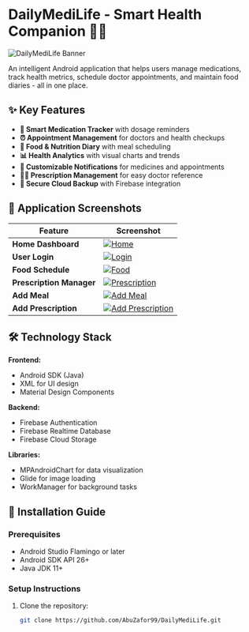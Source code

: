 # DailyMediLife - Smart Health Companion 🏥💊

![DailyMediLife Banner](https://drive.google.com/thumbnail?id=1nnS5H9Q9LY6AEgeOIyRDJ-IGvpHxd8Np&sz=w250)

An intelligent Android application that helps users manage medications, track health metrics, schedule doctor appointments, and maintain food diaries - all in one place.

## ✨ Key Features

- **📅 Smart Medication Tracker** with dosage reminders
- **⏰ Appointment Management** for doctors and health checkups
- **🍎 Food & Nutrition Diary** with meal scheduling
- **📊 Health Analytics** with visual charts and trends
- **🔔 Customizable Notifications** for medicines and appointments
- **👨‍⚕️ Prescription Management** for easy doctor reference
- **🔐 Secure Cloud Backup** with Firebase integration

## 📸 Application Screenshots

| Feature | Screenshot |
|---------|------------|
| **Home Dashboard** | [![Home](https://drive.google.com/thumbnail?id=1nnS5H9Q9LY6AEgeOIyRDJ-IGvpHxd8Np)](https://drive.google.com/file/d/1nnS5H9Q9LY6AEgeOIyRDJ-IGvpHxd8Np/view) |
| **User Login** | [![Login](https://drive.google.com/thumbnail?id=1nrwLWDc_JKllfzuV1JBgYbDlyEYeJ3jY)](https://drive.google.com/file/d/1nrwLWDc_JKllfzuV1JBgYbDlyEYeJ3jY/view) |
| **Food Schedule** | [![Food](https://drive.google.com/thumbnail?id=1nWJjEnppFPn9bYsS5KHJstEztY7oNVQ4)](https://drive.google.com/file/d/1nWJjEnppFPn9bYsS5KHJstEztY7oNVQ4/view) |
| **Prescription Manager** | [![Prescription](https://drive.google.com/thumbnail?id=1nucK8yrKCMXIPM0Ng4lBleOQHjkmeb3T)](https://drive.google.com/file/d/1nucK8yrKCMXIPM0Ng4lBleOQHjkmeb3T/view) |
| **Add Meal** | [![Add Meal](https://drive.google.com/thumbnail?id=1nZECFEbE04oE4NwepLEKnH7aZ5NZJuZr)](https://drive.google.com/file/d/1nZECFEbE04oE4NwepLEKnH7aZ5NZJuZr/view) |
| **Add Prescription** | [![Add Prescription](https://drive.google.com/thumbnail?id=1nxJ4C1iz-rgc1o76jYOJXe0R5QPlCr63)](https://drive.google.com/file/d/1nxJ4C1iz-rgc1o76jYOJXe0R5QPlCr63/view) |

## 🛠 Technology Stack

**Frontend:**
- Android SDK (Java)
- XML for UI design
- Material Design Components

**Backend:**
- Firebase Authentication
- Firebase Realtime Database
- Firebase Cloud Storage

**Libraries:**
- MPAndroidChart for data visualization
- Glide for image loading
- WorkManager for background tasks

## 🚀 Installation Guide

### Prerequisites
- Android Studio Flamingo or later
- Android SDK API 26+
- Java JDK 11+

### Setup Instructions
1. Clone the repository:
   ```bash
   git clone https://github.com/AbuZafor99/DailyMediLife.git
